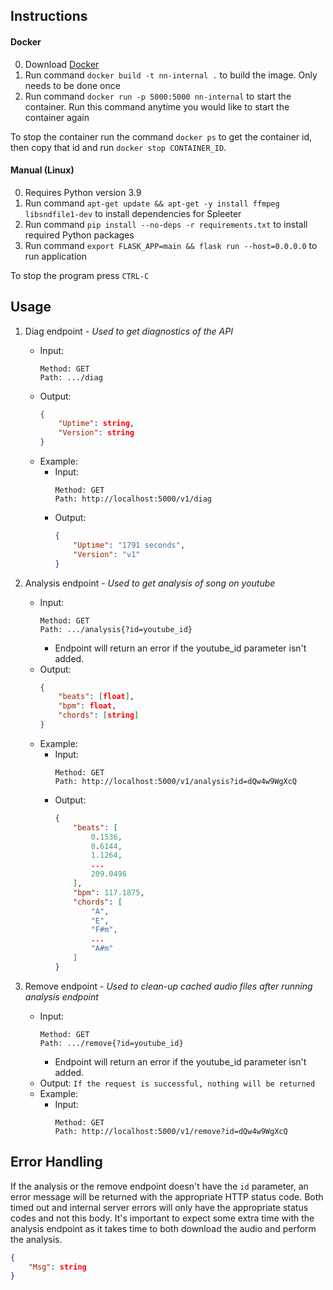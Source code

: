 ## Instructions

#### Docker

0. Download [Docker](https://docs.docker.com/get-docker/)
1. Run command ```docker build -t nn-internal .``` to build the image. Only needs to be done once
2. Run command ```docker run -p 5000:5000 nn-internal``` to start the container. Run this command anytime you would like to start the container again

To stop the container run the command ```docker ps``` to get the container id, then copy that id and run ```docker stop CONTAINER_ID```.

#### Manual (Linux)

0. Requires Python version 3.9
1. Run command ```apt-get update && apt-get -y install ffmpeg libsndfile1-dev``` to install dependencies for Spleeter
2. Run command ```pip install --no-deps -r requirements.txt``` to install required Python packages
3. Run command ```export FLASK_APP=main && flask run --host=0.0.0.0``` to run application

To stop the program press ```CTRL-C```

## Usage

1. Diag endpoint - *Used to get diagnostics of the API*
    - Input:
        ```
        Method: GET
        Path: .../diag
        ```
    - Output:
        ```json
        {
            "Uptime": string,
            "Version": string
        }
        ```
    - Example:
        - Input:
            ```
            Method: GET
            Path: http://localhost:5000/v1/diag
            ```
        - Output:
            ```json
            {
                "Uptime": "1791 seconds",
                "Version": "v1"
            }
            ```

2. Analysis endpoint - *Used to get analysis of song on youtube*
    - Input:
        ```
        Method: GET
        Path: .../analysis{?id=youtube_id}
        ```
        - Endpoint will return an error if the youtube_id parameter isn't added.
    - Output:
        ```json
        {
            "beats": [float],
            "bpm": float,
            "chords": [string]
        }
        ```
    - Example:
        - Input:
            ```
            Method: GET
            Path: http://localhost:5000/v1/analysis?id=dQw4w9WgXcQ
            ```
        - Output:
            ```json
            {
                "beats": [
                    0.1536,
                    0.6144,
                    1.1264,
                    ...
                    209.0496
                ],
                "bpm": 117.1875,
                "chords": [
                    "A",
                    "E",
                    "F#m",
                    ...
                    "A#m"
                ]
            }
            ```

3. Remove endpoint - *Used to clean-up cached audio files after running analysis endpoint*
    - Input:
        ```
        Method: GET
        Path: .../remove{?id=youtube_id}
        ```
        - Endpoint will return an error if the youtube_id parameter isn't added.
    - Output:
        ```If the request is successful, nothing will be returned```
    - Example:
        - Input:
            ```
            Method: GET
            Path: http://localhost:5000/v1/remove?id=dQw4w9WgXcQ
            ```

## Error Handling
If the analysis or the remove endpoint doesn't have the ```id``` parameter, an error message will be returned with the appropriate HTTP status code. Both timed out and internal server errors will only have the appropriate status codes and not this body. It's important to expect some extra time with the analysis endpoint as it takes time to both download the audio and perform the analysis.
```json
{
    "Msg": string
}
```
